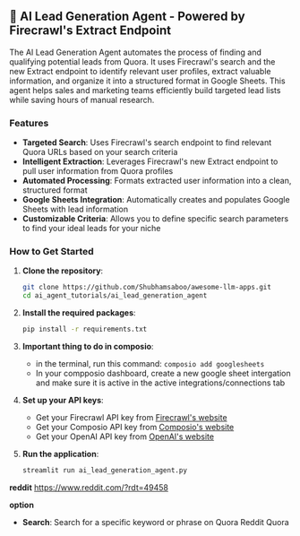 ## 🎯 AI Lead Generation Agent - Powered by Firecrawl's Extract Endpoint

The AI Lead Generation Agent automates the process of finding and qualifying potential leads from Quora. It uses Firecrawl's search and the new Extract endpoint to identify relevant user profiles, extract valuable information, and organize it into a structured format in Google Sheets. This agent helps sales and marketing teams efficiently build targeted lead lists while saving hours of manual research.

### Features
- **Targeted Search**: Uses Firecrawl's search endpoint to find relevant Quora URLs based on your search criteria
- **Intelligent Extraction**: Leverages Firecrawl's new Extract endpoint to pull user information from Quora profiles
- **Automated Processing**: Formats extracted user information into a clean, structured format
- **Google Sheets Integration**: Automatically creates and populates Google Sheets with lead information
- **Customizable Criteria**: Allows you to define specific search parameters to find your ideal leads for your niche

### How to Get Started
1. **Clone the repository**:
   ```bash
   git clone https://github.com/Shubhamsaboo/awesome-llm-apps.git
   cd ai_agent_tutorials/ai_lead_generation_agent
   ```
3. **Install the required packages**:
   ```bash
   pip install -r requirements.txt
   ```
4. **Important thing to do in composio**:
    - in the terminal, run this command: `composio add googlesheets`
    - In your compposio dashboard, create a new google sheet intergation and make sure it is active in the active integrations/connections tab

5. **Set up your API keys**:
   - Get your Firecrawl API key from [Firecrawl's website](https://www.firecrawl.dev/app/api-keys)
   - Get your Composio API key from [Composio's website](https://composio.ai)
   - Get your OpenAI API key from [OpenAI's website](https://platform.openai.com/api-keys)

6. **Run the application**:
   ```bash
   streamlit run ai_lead_generation_agent.py
   ```
**reddit**
https://www.reddit.com/?rdt=49458

**option**
- **Search**: Search for a specific keyword or phrase on Quora
Reddit
Quora